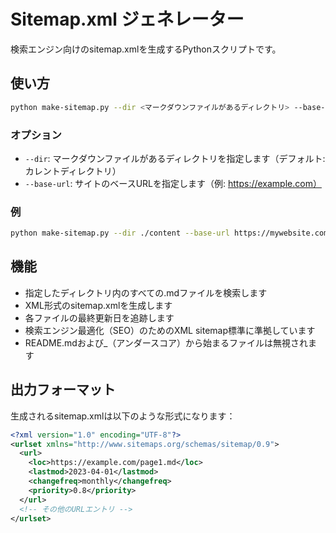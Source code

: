# Sitemap.xml ジェネレーター

検索エンジン向けのsitemap.xmlを生成するPythonスクリプトです。

## 使い方

```bash
python make-sitemap.py --dir <マークダウンファイルがあるディレクトリ> --base-url <ウェブサイトのベースURL>
```

### オプション

- `--dir`: マークダウンファイルがあるディレクトリを指定します（デフォルト: カレントディレクトリ）
- `--base-url`: サイトのベースURLを指定します（例: https://example.com）

### 例

```bash
python make-sitemap.py --dir ./content --base-url https://mywebsite.com
```

## 機能

- 指定したディレクトリ内のすべての.mdファイルを検索します
- XML形式のsitemap.xmlを生成します
- 各ファイルの最終更新日を追跡します
- 検索エンジン最適化（SEO）のためのXML sitemap標準に準拠しています
- README.mdおよび_（アンダースコア）から始まるファイルは無視されます

## 出力フォーマット

生成されるsitemap.xmlは以下のような形式になります：

```xml
<?xml version="1.0" encoding="UTF-8"?>
<urlset xmlns="http://www.sitemaps.org/schemas/sitemap/0.9">
  <url>
    <loc>https://example.com/page1.md</loc>
    <lastmod>2023-04-01</lastmod>
    <changefreq>monthly</changefreq>
    <priority>0.8</priority>
  </url>
  <!-- その他のURLエントリ -->
</urlset>
```
